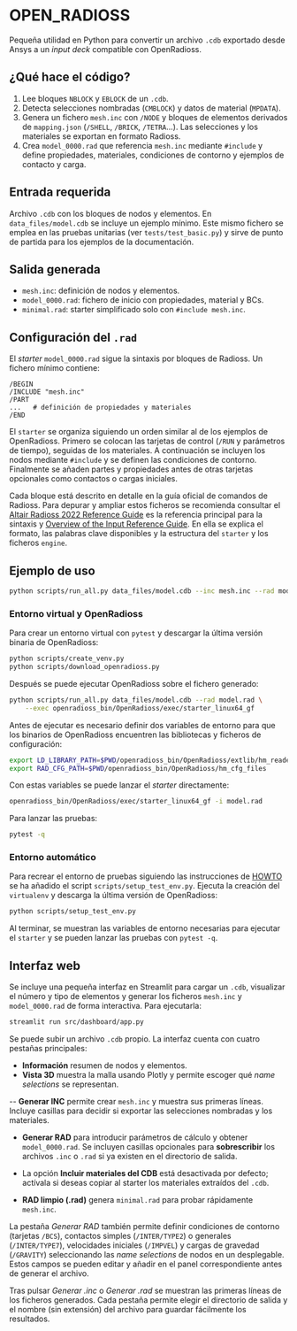 # OPEN_RADIOSS

Pequeña utilidad en Python para convertir un archivo ``.cdb`` exportado desde
Ansys a un *input deck* compatible con OpenRadioss.

## ¿Qué hace el código?

1. Lee bloques ``NBLOCK`` y ``EBLOCK`` de un ``.cdb``.
2. Detecta selecciones nombradas (``CMBLOCK``) y datos de material
   (``MPDATA``).
3. Genera un fichero ``mesh.inc`` con ``/NODE`` y bloques de elementos
   derivados de ``mapping.json`` (``/SHELL``, ``/BRICK``, ``/TETRA``...). Las
   selecciones y los materiales se exportan en formato Radioss.
4. Crea ``model_0000.rad`` que referencia ``mesh.inc`` mediante ``#include`` y define propiedades,
   materiales, condiciones de contorno y ejemplos de contacto y carga.

## Entrada requerida

Archivo ``.cdb`` con los bloques de nodos y elementos. En ``data_files/model.cdb`` se incluye un ejemplo mínimo. Este mismo fichero se emplea en las pruebas
unitarias (ver ``tests/test_basic.py``) y sirve de punto de partida para los
ejemplos de la documentación.

## Salida generada

 - ``mesh.inc``: definición de nodos y elementos.
- ``model_0000.rad``: fichero de inicio con propiedades, material y BCs.
 - ``minimal.rad``: starter simplificado solo con ``#include mesh.inc``.

## Configuración del ``.rad``

El *starter* ``model_0000.rad`` sigue la sintaxis por bloques de Radioss. Un
fichero mínimo contiene:

```text
/BEGIN
/INCLUDE "mesh.inc"
/PART
...   # definición de propiedades y materiales
/END
```

El ``starter`` se organiza siguiendo un orden similar al de los ejemplos de
OpenRadioss. Primero se colocan las tarjetas de control (``/RUN`` y
parámetros de tiempo), seguidas de los materiales. A continuación se
incluyen los nodos mediante ``#include`` y se definen las condiciones de
contorno. Finalmente se añaden partes y propiedades antes de otras
tarjetas opcionales como contactos o cargas iniciales.

Cada bloque está descrito en detalle en la guía oficial de comandos de
Radioss. Para depurar y ampliar estos ficheros se recomienda consultar el
[Altair Radioss 2022 Reference Guide](https://2022.help.altair.com/2022/simulation/pdfs/radopen/AltairRadioss_2022_ReferenceGuide.pdf) es la referencia principal para la sintaxis y
[Overview of the Input Reference Guide](https://help.altair.com/hwsolvers/rad/topics/solvers/rad/overview_ref_guide_rad_c.htm).
En ella se explica el formato, las palabras clave disponibles y la estructura
del ``starter`` y los ficheros ``engine``.

## Ejemplo de uso

```bash
python scripts/run_all.py data_files/model.cdb --inc mesh.inc --rad model_0000.rad
```

### Entorno virtual y OpenRadioss

Para crear un entorno virtual con `pytest` y descargar la última
versión binaria de OpenRadioss:

```bash
python scripts/create_venv.py
python scripts/download_openradioss.py
```

Después se puede ejecutar OpenRadioss sobre el fichero generado:

```bash
python scripts/run_all.py data_files/model.cdb --rad model.rad \
    --exec openradioss_bin/OpenRadioss/exec/starter_linux64_gf
```

Antes de ejecutar es necesario definir dos variables de entorno para que los
binarios de OpenRadioss encuentren las bibliotecas y ficheros de configuración:

```bash
export LD_LIBRARY_PATH=$PWD/openradioss_bin/OpenRadioss/extlib/hm_reader/linux64
export RAD_CFG_PATH=$PWD/openradioss_bin/OpenRadioss/hm_cfg_files
```

Con estas variables se puede lanzar el *starter* directamente:

```bash
openradioss_bin/OpenRadioss/exec/starter_linux64_gf -i model.rad
```

Para lanzar las pruebas:

```bash
pytest -q
```

### Entorno automático

Para recrear el entorno de pruebas siguiendo las instrucciones de
[HOWTO](https://github.com/OpenRadioss/OpenRadioss/blob/main/HOWTO.md) se ha
añadido el script ``scripts/setup_test_env.py``. Ejecuta la creación del
``virtualenv`` y descarga la última versión de OpenRadioss:

```bash
python scripts/setup_test_env.py
```

Al terminar, se muestran las variables de entorno necesarias para ejecutar el
``starter`` y se pueden lanzar las pruebas con ``pytest -q``.

## Interfaz web

Se incluye una pequeña interfaz en Streamlit para cargar un `.cdb`, visualizar
el número y tipo de elementos y generar los ficheros ``mesh.inc`` y
``model_0000.rad`` de forma interactiva. Para ejecutarla:

```bash
streamlit run src/dashboard/app.py
```

Se puede subir un archivo ``.cdb`` propio. La interfaz cuenta con cuatro
pestañas principales:

- **Información** resumen de nodos y elementos.
- **Vista 3D** muestra la malla usando Plotly y permite escoger qué
  *name selections* se representan.

-- **Generar INC** permite crear ``mesh.inc`` y muestra sus primeras líneas. \
  Incluye casillas para decidir si exportar las selecciones nombradas y los
  materiales.

- **Generar RAD** para introducir parámetros de cálculo y obtener
  ``model_0000.rad``.
Se incluyen casillas opcionales para **sobrescribir** los archivos
``.inc`` o ``.rad`` si ya existen en el directorio de salida.
- La opción **Incluir materiales del CDB** está desactivada por defecto;
  actívala si deseas copiar al starter los materiales extraídos del `.cdb`.

- **RAD limpio (.rad)** genera ``minimal.rad`` para probar rápidamente ``mesh.inc``.

La pestaña *Generar RAD* también permite definir condiciones de contorno
(tarjetas ``/BCS``), contactos simples (``/INTER/TYPE2``) o generales
(``/INTER/TYPE7``), velocidades iniciales (``/IMPVEL``) y cargas de
gravedad (``/GRAVITY``) seleccionando las *name selections* de nodos en un
desplegable. Estos campos se pueden editar y añadir en el panel correspondiente
antes de generar el archivo.

Tras pulsar *Generar .inc* o *Generar .rad* se muestran las primeras líneas de
los ficheros generados.
Cada pestaña permite elegir el directorio de salida y el nombre (sin extensión)
del archivo para guardar fácilmente los resultados.
